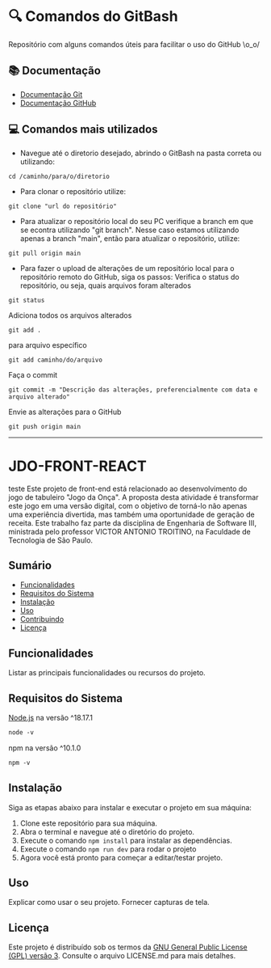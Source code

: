 
# 🔍 Comandos do GitBash
Repositório com alguns comandos úteis para facilitar o uso do GitHub \o_o/

## 📚 Documentação
- [Documentação Git](https://git-scm.com/doc)
- [Documentação GitHub](https://docs.github.com/pt)

## 💻 Comandos mais utilizados

- Navegue até o diretorio desejado, abrindo o GitBash na pasta correta ou utilizando:
```
cd /caminho/para/o/diretorio
```

- Para clonar o repositório utilize:
```
git clone "url do repositório"
```

- Para atualizar o repositório local do seu PC verifique a branch em que se econtra utilizando "git branch". Nesse caso estamos utilizando apenas a branch "main", então para atualizar o repositório, utilize:
```
git pull origin main
```
- Para fazer o upload de alterações de um repositório local para o repositório remoto do GitHub, siga os passos:
Verifica o status do repositório, ou seja, quais arquivos foram alterados
```
git status
```
Adiciona todos os arquivos alterados
```
git add .
```
para arquivo específico
```
git add caminho/do/arquivo
```
Faça o commit
```
git commit -m "Descrição das alterações, preferencialmente com data e arquivo alterado"
```
Envie as alterações para o GitHub
```
git push origin main
```

----

# JDO-FRONT-REACT
teste
Este projeto de front-end está relacionado ao desenvolvimento do jogo de tabuleiro "Jogo da Onça". A proposta desta atividade é transformar este jogo em uma versão digital, com o objetivo de torná-lo não apenas uma experiência divertida, mas também uma oportunidade de geração de receita. Este trabalho faz parte da disciplina de Engenharia de Software III, ministrada pelo professor VICTOR ANTONIO TROITINO, na Faculdade de Tecnologia de São Paulo.

## Sumário

- [Funcionalidades](#funcionalidades)
- [Requisitos do Sistema](#requisitos-do-sistema)
- [Instalação](#instalação)
- [Uso](#uso)
- [Contribuindo](#contribuindo)
- [Licença](#licença)

## Funcionalidades

Listar as principais funcionalidades ou recursos do projeto.

## Requisitos do Sistema

[Node.js](https://nodejs.org/pt-br/download) na versão ^18.17.1
```diff
node -v
```
npm na versão ^10.1.0
```diff
npm -v
```

## Instalação

Siga as etapas abaixo para instalar e executar o projeto em sua máquina:

1. Clone este repositório para sua máquina.
2. Abra o terminal e navegue até o diretório do projeto.
3. Execute o comando `npm install` para instalar as dependências.
4. Execute o comando `npm run dev` para rodar o projeto
5. Agora você está pronto para começar a editar/testar projeto.

## Uso

Explicar como usar o seu projeto. Fornecer capturas de tela.

## Licença

Este projeto é distribuído sob os termos da [GNU General Public License (GPL) versão 3](https://www.gnu.org/licenses/gpl-3.0.en.html). Consulte o arquivo LICENSE.md para mais detalhes.
